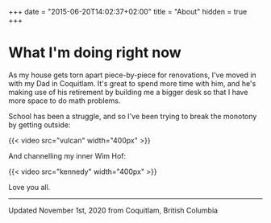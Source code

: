 +++
date = "2015-06-20T14:02:37+02:00"
title = "About"
hidden = true
+++

# What I'm doing right now

As my house gets torn apart piece-by-piece for renovations, I've moved in with my Dad in Coquitlam. It's great to spend more time with him, and he's making use of his retirement by building me a bigger desk so that I have more space to do math problems.

School has been a struggle, and so I've been trying to break the monotony by getting outside:

{{< video src="vulcan" width="400px" >}}

And channelling my inner Wim Hof:

{{< video src="kennedy" width="400px" >}}

Love you all.

---

Updated November 1st, 2020 from Coquitlam, British Columbia
